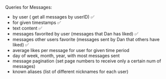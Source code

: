Queries for Messages:
- by user ( get all messages by userID) ✅
- for given timestamps ✅
- text content ✅
- messages favorited by user (messages that Dan has liked) ✅
- messages other users favorite (messages sent by Dan that others have liked) ✅
- average likes per message for user for given time period
- day of week, month, year, with most messages sent
- message pagination (set page numbers to receive only a certain num of messages)
- known aliases (list of different nicknames for each user)
